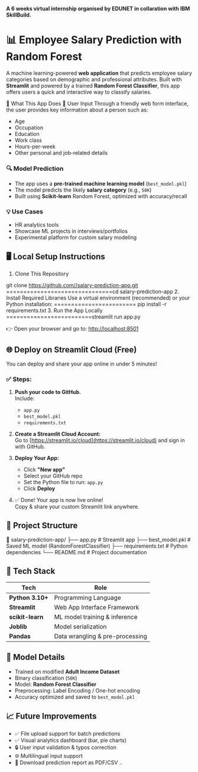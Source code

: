 ****A 6 weeks  virtual internship organised by EDUNET in collaration with IBM SkillBuild.****

# 📊 Employee Salary Prediction with Random Forest

A machine learning-powered **web application** that predicts employee salary categories based on demographic and professional attributes. Built with **Streamlit** and powered by a trained **Random Forest Classifier**, this app offers users a quick and interactive way to classify salaries.

🧠 What This App Does
👤 User Input
Through a friendly web form interface, the user provides key information about a person such as:
- Age
- Occupation
- Education
- Work class
- Hours-per-week
- Other personal and job-related details

### 🔍 Model Prediction
- The app uses a **pre-trained machine learning model** (`best_model.pkl`)
- The model predicts the likely **salary category** (e.g., `50K`)
- Built using **Scikit-learn** Random Forest, optimized with accuracy/recall

### 💡 Use Cases
- HR analytics tools
- Showcase ML projects in interviews/portfolios
- Experimental platform for custom salary modeling

## 🖥️ Local Setup Instructions

 1. Clone This Repository
    
git clone https://github.com//salary-prediction-app.git
===============================cd salary-prediction-app
2. Install Required Libraries
Use a virtual environment (recommended) or your Python installation:
======================== pip install -r requirements.txt
 3. Run the App Locally
=========================streamlit run app.py

👉 Open your browser and go to: [http://localhost:8501](http://localhost:8501)

## 🌐 Deploy on Streamlit Cloud (Free)

You can deploy and share your app online in under 5 minutes!

### ✅ Steps:

1. **Push your code to GitHub.**  
   Include:
   - `app.py`
   - `best_model.pkl`
   - `requirements.txt`

2. **Create a Streamlit Cloud Account:**  
   Go to [https://streamlit.io/cloud](https://streamlit.io/cloud) and sign in with GitHub.

3. **Deploy Your App:**  
   - Click **"New app"**  
   - Select your GitHub repo
   - Set the Python file to run: `app.py`
   - Click **Deploy**

4. ✅ Done! Your app is now live online!  
Copy & share your custom Streamlit link anywhere.

## 📁 Project Structure
📁 salary-prediction-app/
├── app.py                    # Streamlit app
├── best_model.pkl           # Saved ML model (RandomForestClassifier)
├── requirements.txt         # Python dependencies
└── README.md                # Project documentation

## 🧪 Tech Stack

| Tech             | Role                          |
|------------------|-------------------------------|
| **Python 3.10+**  | Programming Language           |
| **Streamlit**     | Web App Interface Framework    |
| **scikit-learn**  | ML model training & inference  |
| **Joblib**        | Model serialization            |
| **Pandas**        | Data wrangling & pre-processing|

## 🧠 Model Details

- Trained on modified **Adult Income Dataset**
- Binary classification (`50K`)
- Model: **Random Forest Classifier**
- Preprocessing: Label Encoding / One-hot encoding
- Accuracy optimized and saved to `best_model.pkl`

## 📈 Future Improvements

- ✅ File upload support for batch predictions
- ✅ Visual analytics dashboard (bar, pie charts)
- 🔒 User input validation & typos correction
- 🌐 Multilingual input support
- 🧾 Download prediction report as PDF/CSV
..
